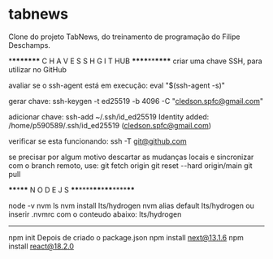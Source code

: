 # tabnews

Clone do projeto TabNews, do treinamento de programação do Filipe Deschamps.

\***\*\*\*\*\*\*\*** C H A V E S S H G I T HUB **\*\*\*\***\*\***\*\*\*\***
criar uma chave SSH, para utilizar no GitHub

avaliar se o ssh-agent está em execução:
eval "$(ssh-agent -s)"

gerar chave:
ssh-keygen -t ed25519 -b 4096 -C "cledson.spfc@gmail.com"

adicionar chave:
ssh-add ~/.ssh/id_ed25519
Identity added: /home/p590589/.ssh/id_ed25519 (cledson.spfc@gmail.com)

verificar se esta funcionando:
ssh -T git@github.com

se precisar por algum motivo descartar as mudanças locais e sincronizar com o branch remoto, use:
git fetch origin
git reset --hard origin/main
git pull


**\*\***\***\*\*** N O D E J S **\*\***\*\*\*\***\*\***\***\*\***\*\*\*\***\*\***

node -v
nvm ls
nvm install lts/hydrogen
nvm alias default lts/hydrogen
ou inserir .nvmrc com o conteudo abaixo:
lts/hydrogen

---

npm init
Depois de criado o package.json
npm install next@13.1.6
npm install react@18.2.0
